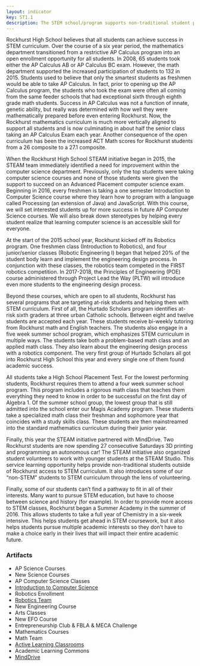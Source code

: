 ```yaml
---
layout: indicator
key: ST1.1
description: The STEM school/program supports non-traditional student participation through outreach to groups often underrepresented in STEM program areas.
---
```

Rockhurst High School believes that all students can achieve success in STEM curriculum. Over the course of a six year period, the mathematics department transitioned from a restrictive AP Calculus program into an open enrollment opportunity for all students. In 2008, 65 students took either the AP Calculus AB or AP Calculus BC exam. However, the math department supported the increased participation of students to 132 in 2015. Students used to believe that only the smartest students as freshmen would be able to take AP Calculus. In fact, prior to opening up the AP Calculus program, the students who took the exam were often all coming from the same feeder schools that had exceptional sixth through eighth grade math students. Success in AP Calculus was not a function of innate, genetic ability, but really was determined with how well they were mathematically prepared before even entering Rockhurst. Now, the Rockhurst mathematics curriculum is much more vertically aligned to support all students and is now culminating in about half the senior class taking an AP Calculus Exam each year. Another consequence of the open curriculum has been the increased ACT Math scores for Rockhurst students from a 26 composite to a 27.1 composite. 

When the Rockhurst High School STEAM initiative began in 2015, the STEAM team immediately identified a need for improvement within the computer science department. Previously, only the top students were taking computer science courses and none of those students were given the support to succeed on an Advanced Placement computer science exam. Beginning in 2016, every freshmen is taking a one semester Introduction to Computer Science course where they learn how to program with a language called Processing (an extension of Java) and JavaScript. With this course, we will set interested students up for more success in future AP Computer Science courses. We will also break down stereotypes by helping every student realize that learning computer science is an accessible skill for everyone.

At the start of the 2015 school year, Rockhurst kicked off its Robotics program. One freshmen class (Introduction to Robotics), and four junior/senior classes (Robotic Engineering I) began that helped 20% of the student body learn and implement the engineering design process. In conjunction with these classes, the robotics team competed in the FIRST robotics competition. In 2017-2018, the Principles of Engineering (POE) course administered through Project Lead the Way (PLTW) will introduce even more students to the engineering design process.

Beyond these courses, which are open to all students, Rockhurst has several programs that are targeting at-risk students and helping them with STEM curriculum. First of all, the Hurtado Scholars program identifies at-risk sixth graders at three urban Catholic schools. Between eight and twelve students are accepted each year. These students receive bi-weekly tutoring from Rockhurst math and English teachers. The students also engage in a five week summer school program, which emphasizes STEM curriculum in multiple ways. The students take both a problem-based math class and an applied math class. They also learn about the engineering design process with a robotics component. The very first group of Hurtado Scholars all got into Rockhurst High School this year and every single one of them found academic success.

All students take a High School Placement Test. For the lowest performing students, Rockhurst requires them to attend a four week summer school program. This program includes a rigorous math class that teaches them everything they need to know in order to be successful on the first day of Algebra 1. Of the summer school group, the lowest group that is still admitted into the school enter our Magis Academy program. These students take a specialized math class their freshman and sophomore year that coincides with a study skills class. These students are then mainstreamed into the standard mathematics curriculum during their junior year. 

Finally, this year the STEAM initiative partnered with MindDrive. Two Rockhurst students are now spending 27 consecutive Saturdays 3D printing and programming an autonomous car! The STEAM initiative also organized student volunteers to work with younger students at the STEAM Studio. This service learning opportunity helps provide non-traditional students outside of Rockhurst access to STEM curriculum. It also introduces some of our “non-STEM” students to STEM curriculum through the lens of volunteering.

Finally, some of our students can’t find a pathway to fit in all of their interests. Many want to pursue STEM education, but have to choose between science and history (for example). In order to provide more access to STEM classes, Rockhurst began a Summer Academy in the summer of 2016. This allows students to take a full year of Chemistry in a six-week intensive. This helps students get ahead in STEM coursework, but it also helps students pursue multiple academic interests so they don’t have to make a choice early in their lives that will impact their entire academic future. 

### Artifacts

 * AP Science Courses
 * New Science Courses
 * AP Computer Science Classes
 * [Introduction to Computer Science](http://steam.rockhursths.edu/2016/07/01/Intro-to-CS-Down.html)
 * Robotics Enrollment
 * [Robotics Team](http://steam.rockhursths.edu/2016/04/12/Rookie-All-Star-Robotics.html)
 * New Engineering Course
 * Arts Classes
 * New EFO Course
 * Entrepreneurship Club & FBLA & MECA Challenge
 * Mathematics Courses
 * Math Team
 * [Active Learning Classrooms](http://steam.rockhursths.edu/2016/05/09/Perceptions-of-the-Active-Learning-Classrooms.html)
 * Academic Learning Commons
 * [MindDrive](http://steam.rockhursths.edu/2016/09/01/MindDrive.html)
